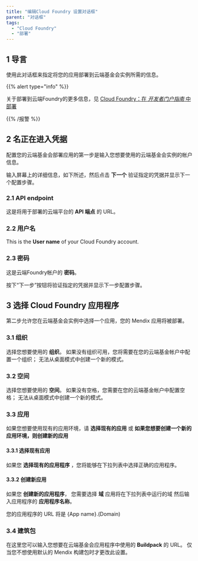 ```yaml
---
title: "编辑Cloud Foundry 设置对话框"
parent: "对话框"
tags:
  - "Cloud Foundry"
  - "部署"
---
```


## 1 导言

使用此对话框来指定将您的应用部署到云端基金会实例所需的信息。

{{% alert type="info" %}}

关于部署到云端Foundry的更多信息，见 [Cloud Foundry：在 *开发者门户指南* 中部署](/developerportal/deploy/cloud-foundry-deploy)

{{% /报警 %}}

## 2 名正在进入凭据

配置您的云端基金会部署应用的第一步是输入您想要使用的云端基金会实例的帐户信息。

输入屏幕上的详细信息，如下所述，然后点击 **下一个** 验证指定的凭据并显示下一个配置步骤。

### 2.1 API endpoint

这是将用于部署的云端平台的 **API 端点** 的 URL。

### 2.2 用户名

This is the **User name** of your Cloud Foundry account.

### 2.3 密码

这是云端Foundry帐户的 **密码**。

按下“下一步”按钮将验证指定的凭据并显示下一步配置步骤。

## 3 选择 Cloud Foundry 应用程序

第二步允许您在云端基金会实例中选择一个应用，您的 Mendix 应用将被部署。

### 3.1 组织

选择您想要使用的 **组织**。 如果没有组织可用，您将需要在您的云端基金帐户中配置一个组织； 无法从桌面模式中创建一个新的模式。

### 3.2 空间

选择您想要使用的 **空间**。  如果没有空格，您需要在您的云端基金帐户中配置空格； 无法从桌面模式中创建一个新的模式。

### 3.3 应用

如果您想要使用现有的应用环境，请 **选择现有的应用** 或 **如果您想要创建一个新的应用环境，则创建新的应用**

#### 3.3.1 选择现有应用

如果您 **选择现有的应用程序** ，您将能够在下拉列表中选择正确的应用程序。

#### 3.3.2 创建新应用

如果您 **创建新的应用程序**， 您需要选择 **域** 应用将在下拉列表中运行的域 </strong> 然后输入应用程序的 **应用程序名称**。

您的应用程序的 URL 将是 {App name}.(Domain)

### 3.4 建筑包

在这里您可以输入您想要在云端基金会应用程序中使用的 **Buildpack** 的 URL。 仅当您不想使用默认的 Mendix 构建包时才更改此设置。
